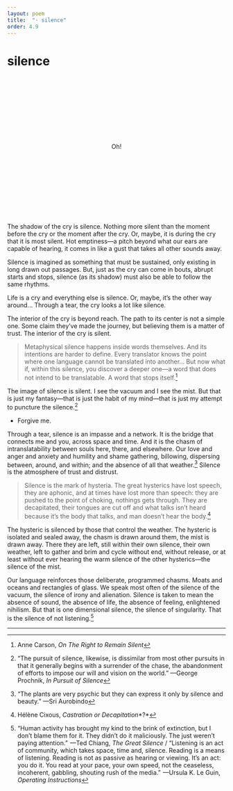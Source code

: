 ```yaml
---
layout: poem
title:  "· silence"
order: 4.9
---
```


# silence

<br>
<br>
<br>
<br>
<br>
<br>
<br>
<br>
<br>
<center>Oh!</center>
<br>
<br>
<br>
<br>
<br>
<br>
<br>
<br>
<br>

The shadow of the cry is silence. Nothing more silent than the moment before the cry or the moment after the cry. Or, maybe, it is during the cry that it is most silent. Hot emptiness—a pitch beyond what our ears are capable of hearing, it comes in like a gust that takes all other sounds away.

Silence is imagined as something that must be sustained, only existing in long drawn out passages. But, just as the cry can come in bouts, abrupt starts and stops, silence (as its shadow) must also be able to follow the same rhythms.

Life is a cry and everything else is silence. Or, maybe, it’s the other way around… Through a tear, the cry looks a lot like silence.

The interior of the cry is beyond reach. The path to its center is not a simple one. Some claim they’ve made the journey, but believing them is a matter of trust. The interior of the cry is silent.

> Metaphysical silence happens inside words themselves. And its intentions are harder to define. Every translator knows the point where one language cannot be translated into another… But now what if, within this silence, you discover a deeper one—a word that does not intend to be translatable. A word that stops itself.[^56]

The image of silence is silent. I see the vacuum and I see the mist. But that is just my fantasy—that is just the habit of my mind—that is just my attempt to puncture the silence.[^57]

- Forgive me.

Through a tear, silence is an impasse and a network. It is the bridge that connects me and you, across space and time. And it is the chasm of intranslatability between souls here, there, and elsewhere. Our love and anger and anxiety and humility and shame gathering, billowing, dispersing between, around, and within; and the absence of all that weather.[^58] Silence is the atmosphere of trust and distrust.

> Silence is the mark of hysteria. The great hysterics have lost speech, they are aphonic, and at times have lost more than speech: they are pushed to the point of choking, nothings gets through. They are decapitated, their tongues are cut off and what talks isn’t heard because it’s the body that talks, and man doesn’t hear the body.[^59]

The hysteric is silenced by those that control the weather. The hysteric is isolated and sealed away, the chasm is drawn around them, the mist is drawn away. There they are left, still within their own silence, their own weather, left to gather and brim and cycle without end, without release, or at least without ever hearing the warm silence of the other hysterics—the silence of the mist.

Our language reinforces those deliberate, programmed chasms. Moats and oceans and rectangles of glass. We speak most often of the silence of the vacuum, the silence of irony and alienation. Silence is taken to mean the absence of sound, the absence of life, the absence of feeling, enlightened nihilism. But that is one dimensional silence, the silence of singularity. That is the silence of not listening.[^60]

----

[^56]: Anne Carson, *On The Right to Remain Silent*
[^57]: “The pursuit of silence, likewise, is dissimilar from most other pursuits in that it generally begins with a surrender of the chase, the abandonment of efforts to impose our will and vision on the world.” —George Prochnik, *In Pursuit of Silence*
[^58]: “The plants are very psychic but they can express it only by silence and beauty.” —Sri Aurobindo
[^59]: Hélène Cixous, *Castration or Decapitation**?*
[^60]: “Human activity has brought my kind to the brink of extinction, but I don’t blame them for it. They didn’t do it maliciously. The just weren’t paying attention.”  —Ted Chiang, *The Great Silence* / “Listening is an act of community, which takes space, time and, silence. Reading is a means of listening. Reading is not as passive as hearing or viewing. It’s an act: you do it. You read at your pace, your own speed, not the ceaseless, incoherent, gabbling, shouting rush of the media.”  —Ursula K. Le Guin, *Operating Instructions*
